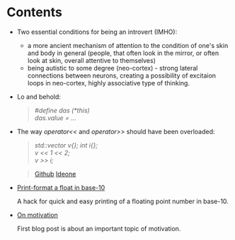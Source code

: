 
#   Contents

  * Two essential conditions for being an introvert (IMHO):
    - a more ancient mechanism of attention to the condition of one's skin and body in general (people, that
      often look in the mirror, or often look at skin, overall attentive to themselves)
    - being autistic to some degree (neo-cortex) - strong lateral connections between neurons, 
      creating a possibility of excitaion loops in neo-cortex, highly associative type of thinking.

  * Lo and behold: 

    >_#define das (*this)_  
    >_das.value = ..._


  * The way *operator<<* and *operator>>* should have been overloaded:

    >*std::vector<int> v{}; int i{};*  
    >*v << 1 << 2;*  
    >*v >> i;*
    
    >[Github](https://github.com/alexpolt/poetry/blob/master/vector-push.cpp) [Ideone](http://ideone.com/glqESs)


  * [Print-format a float in base-10](print-fp.html)  
  
    A hack for quick and easy printing of a floating point number in base-10.


  * [On motivation](motivation.html)  
  
    First blog post is about an important topic of motivation.


